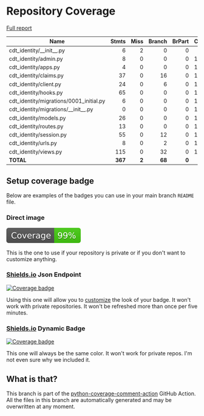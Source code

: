 # Repository Coverage

[Full report](https://htmlpreview.github.io/?https://github.com/Office-of-Digital-Services/django-cdt-identity/blob/python-coverage-comment-action-data/htmlcov/index.html)

| Name                                      |    Stmts |     Miss |   Branch |   BrPart |   Cover |   Missing |
|------------------------------------------ | -------: | -------: | -------: | -------: | ------: | --------: |
| cdt\_identity/\_\_init\_\_.py             |        6 |        2 |        0 |        0 |     67% |       5-7 |
| cdt\_identity/admin.py                    |        8 |        0 |        0 |        0 |    100% |           |
| cdt\_identity/apps.py                     |        4 |        0 |        0 |        0 |    100% |           |
| cdt\_identity/claims.py                   |       37 |        0 |       16 |        0 |    100% |           |
| cdt\_identity/client.py                   |       24 |        0 |        6 |        0 |    100% |           |
| cdt\_identity/hooks.py                    |       65 |        0 |        0 |        0 |    100% |           |
| cdt\_identity/migrations/0001\_initial.py |        6 |        0 |        0 |        0 |    100% |           |
| cdt\_identity/migrations/\_\_init\_\_.py  |        0 |        0 |        0 |        0 |    100% |           |
| cdt\_identity/models.py                   |       26 |        0 |        0 |        0 |    100% |           |
| cdt\_identity/routes.py                   |       13 |        0 |        0 |        0 |    100% |           |
| cdt\_identity/session.py                  |       55 |        0 |       12 |        0 |    100% |           |
| cdt\_identity/urls.py                     |        8 |        0 |        2 |        0 |    100% |           |
| cdt\_identity/views.py                    |      115 |        0 |       32 |        0 |    100% |           |
|                                 **TOTAL** |  **367** |    **2** |   **68** |    **0** | **99%** |           |


## Setup coverage badge

Below are examples of the badges you can use in your main branch `README` file.

### Direct image

[![Coverage badge](https://raw.githubusercontent.com/Office-of-Digital-Services/django-cdt-identity/python-coverage-comment-action-data/badge.svg)](https://htmlpreview.github.io/?https://github.com/Office-of-Digital-Services/django-cdt-identity/blob/python-coverage-comment-action-data/htmlcov/index.html)

This is the one to use if your repository is private or if you don't want to customize anything.

### [Shields.io](https://shields.io) Json Endpoint

[![Coverage badge](https://img.shields.io/endpoint?url=https://raw.githubusercontent.com/Office-of-Digital-Services/django-cdt-identity/python-coverage-comment-action-data/endpoint.json)](https://htmlpreview.github.io/?https://github.com/Office-of-Digital-Services/django-cdt-identity/blob/python-coverage-comment-action-data/htmlcov/index.html)

Using this one will allow you to [customize](https://shields.io/endpoint) the look of your badge.
It won't work with private repositories. It won't be refreshed more than once per five minutes.

### [Shields.io](https://shields.io) Dynamic Badge

[![Coverage badge](https://img.shields.io/badge/dynamic/json?color=brightgreen&label=coverage&query=%24.message&url=https%3A%2F%2Fraw.githubusercontent.com%2FOffice-of-Digital-Services%2Fdjango-cdt-identity%2Fpython-coverage-comment-action-data%2Fendpoint.json)](https://htmlpreview.github.io/?https://github.com/Office-of-Digital-Services/django-cdt-identity/blob/python-coverage-comment-action-data/htmlcov/index.html)

This one will always be the same color. It won't work for private repos. I'm not even sure why we included it.

## What is that?

This branch is part of the
[python-coverage-comment-action](https://github.com/marketplace/actions/python-coverage-comment)
GitHub Action. All the files in this branch are automatically generated and may be
overwritten at any moment.